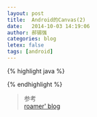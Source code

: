 ```yaml
---
layout: post
title:  Android的Canvas(2)
date:   2014-10-03 14:19:06
author: 郝锡强
categories: blog
letex: false
tags: [android]
---
```


<!--![Canvas](../img/android_view_draw.png)-->

<!-- more -->




{% highlight java %}

{% endhighlight %}

>参考<br/> [roamer' blog](http://blog.csdn.net/lonelyroamer/article/details/8349601)